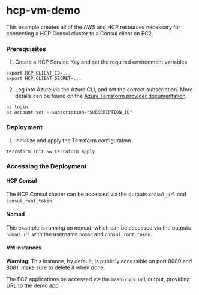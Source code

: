 # hcp-vm-demo

This example creates all of the AWS and HCP resources necessary for connecting a
HCP Consul cluster to a Consul client on EC2.

### Prerequisites

1. Create a HCP Service Key and set the required environment variables

```
export HCP_CLIENT_ID=...
export HCP_CLIENT_SECRET=...
```

2. Log into Azure via the Azure CLI, and set the correct subscription. More details can be found on the [Azure Terraform provider documentation](https://registry.terraform.io/providers/hashicorp/azurerm/latest/docs/guides/azure_cli).

```
az login
az account set --subscription="SUBSCRIPTION_ID"
```

### Deployment

1. Initialize and apply the Terraform configuration

```
terraform init && terraform apply
```

### Accessing the Deployment

#### HCP Consul

The HCP Consul cluster can be accessed via the outputs `consul_url` and
`consul_root_token`.

#### Nomad

This example is running on nomad, which can be accessed via the outputs `nomad_url` with the username `nomad` and `consul_root_token`.

#### VM instances

**Warning**: This instance, by default, is publicly accessible on port 8080 and 8081,
make sure to delete it when done.

The EC2 applications be accessed via the `hashicups_url` output, providing URL to the demo app.
